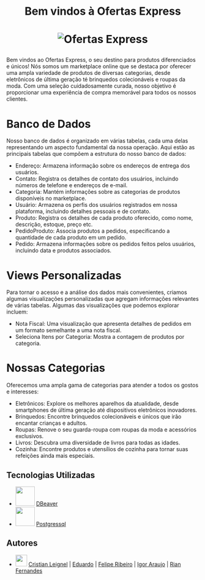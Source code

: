 # 
<h1 align="center"> Bem vindos à Ofertas Express </h1>
<h1 align="center">

![Ofertas Express](https://github.com/leignel/BancoDeDadosGrupo/assets/141193350/84f820c1-115d-476a-babb-574de604d578)

</h1>

  Bem vindos ao Ofertas Express, o seu destino para produtos diferenciados e únicos! Nós somos um marketplace online que se destaca por oferecer uma ampla variedade de produtos de diversas categorias, desde eletrônicos de última geração té brinquedos colecionáveis e roupas da moda. Com uma seleção cuidadosamente curada, nosso objetivo é proporcionar uma experiência de compra memorável para todos os nossos clientes.

  # Banco de Dados

  Nosso banco de dados é organizado em várias tabelas, cada uma delas representando um aspecto fundamental da nossa operação. Aqui estão as principais tabelas que compõem a estrutura do nosso banco de dados:
  - Endereço: Armazena informação sobre os endereços de entrega dos usuários.
  - Contato: Registra os detalhes de contato dos usuários, incluindo números de telefone e endereços de e-mail.
  - Categoria: Mantém informações sobre as categorias de produtos disponíveis no marketplace.
  - Usuário: Armazena os perfis dos usuários registrados em nossa plataforma, incluindo detalhes pessoais e de contato.
  - Produto: Registra os detalhes de cada produto oferecido, como nome, descrição, estoque, preço etc.
  - PedidoProduto: Associa produtos a pedidos, especificando a quantidade de cada produto em um pedido.
  - Pedido: Armazena informações sobre os pedidos feitos pelos usuários, incluindo data e produtos associados.

  # Views Personalizadas

  Para tornar o acesso e a análise dos dados mais convenientes, criamos algumas visualizações personalizadas que agregam informações relevantes de várias tabelas. Algumas das visualizações que podemos explorar incluem:
  - Nota Fiscal: Uma visualização que apresenta detalhes de pedidos em um formato semelhante a uma nota fiscal.
  - Seleciona Itens por Categoria: Mostra a contagem de produtos por categoria.

  # Nossas Categorias

  Oferecemos uma ampla gama de categorias para atender a todos os gostos e interesses:
  - Eletrônicos: Explore os melhores aparelhos da atualidade, desde smartphones de última geração até dispositivos eletrônicos inovadores.
  - Brinquedos: Encontre brinquedos colecionáveis e únicos que irão encantar crianças e adultos.
  - Roupas: Renove o seu guarda-roupa com roupas da moda e acessórios exclusivos.
  - Livros: Descubra uma diversidade de livros para todas as idades.
  - Cozinha: Encontre produtos e utensílios de cozinha para tornar suas refeições ainda mais especiais.

  ## Tecnologias Utilizadas 
- <img src="https://github.com/leignel/BancoDeDadosIndividual/assets/141193350/3bce26c4-e151-4a50-b1b6-3ba2bf3fc0c5" height="50" width="50" > [DBeaver](https://dbeaver.io/) 
- <img src="https://github.com/leignel/BancoDeDadosIndividual/assets/141193350/39040170-4fb3-4955-b438-58cde5253262" height="50" width="50" > [Postgressql](https://www.enterprisedb.com/downloads/postgres-postgresql-downloads) 

## Autores
- <img src="https://cdn.discordapp.com/attachments/1135262336819679372/1140675577733464254/github-logo-git-hub-icon-with-text-on-white-and-black-background-free-vector_2-removebg-preview.png" height="30" width="30" /> [Cristian Leignel](https://github.com/leignel)  |   [Eduardo](https://github.com/eduardocs90)  |  [Felipe Ribeiro](https://github.com/philippusv)  |  [Igor Araujo](https://github.com/philippusv)  |  [Rian Fernandes](https://github.com/Rian-Fernandes)  
